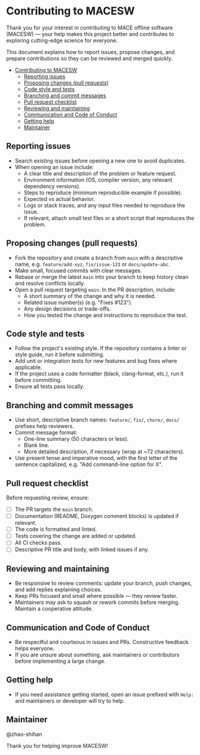 # Contributing to MACESW

Thank you for your interest in contributing to MACE offline software (MACESW) — your help makes this project better and contributes to exploring cutting-edge science for everyone.

This document explains how to report issues, propose changes, and prepare contributions so they can be reviewed and merged quickly.

- [Contributing to MACESW](#contributing-to-macesw)
  - [Reporting issues](#reporting-issues)
  - [Proposing changes (pull requests)](#proposing-changes-pull-requests)
  - [Code style and tests](#code-style-and-tests)
  - [Branching and commit messages](#branching-and-commit-messages)
  - [Pull request checklist](#pull-request-checklist)
  - [Reviewing and maintaining](#reviewing-and-maintaining)
  - [Communication and Code of Conduct](#communication-and-code-of-conduct)
  - [Getting help](#getting-help)
  - [Maintainer](#maintainer)

## Reporting issues
- Search existing issues before opening a new one to avoid duplicates.
- When opening an issue include:
  - A clear title and description of the problem or feature request.
  - Environment information (OS, compiler version, any relevant dependency versions).
  - Steps to reproduce (minimum reproducible example if possible).
  - Expected vs actual behavior.
  - Logs or stack traces, and any input files needed to reproduce the issue.
  - If relevant, attach small test files or a short script that reproduces the problem.

## Proposing changes (pull requests)
- Fork the repository and create a branch from `main` with a descriptive name, e.g. `feature/add-xyz`, `fix/issue-123` or `docs/update-abc`.
- Make small, focused commits with clear messages.
- Rebase or merge the latest `main` into your branch to keep history clean and resolve conflicts locally.
- Open a pull request targeting `main`. In the PR description, include:
  - A short summary of the change and why it is needed.
  - Related issue number(s) (e.g. "Fixes #123").
  - Any design decisions or trade-offs.
  - How you tested the change and instructions to reproduce the test.

## Code style and tests
- Follow the project's existing style. If the repository contains a linter or style guide, run it before submitting.
- Add unit or integration tests for new features and bug fixes where applicable.
- If the project uses a code formatter (black, clang-format, etc.), run it before committing.
- Ensure all tests pass locally.

## Branching and commit messages
- Use short, descriptive branch names: `feature/`, `fix/`, `chore/`, `docs/` prefixes help reviewers.
- Commit message format:
  - One-line summary (50 characters or less).
  - Blank line.
  - More detailed description, if necessary (wrap at ~72 characters).
- Use present tense and imperative mood, with the first letter of the sentence capitalized, e.g. "Add command-line option for X".

## Pull request checklist
Before requesting review, ensure:
- [ ] The PR targets the `main` branch.
- [ ] Documentation (README, Doxygen comment blocks) is updated if relevant.
- [ ] The code is formatted and linted.
- [ ] Tests covering the change are added or updated.
- [ ] All CI checks pass.
- [ ] Descriptive PR title and body, with linked issues if any.

## Reviewing and maintaining
- Be responsive to review comments: update your branch, push changes, and add replies explaining choices.
- Keep PRs focused and small where possible — they review faster.
- Maintainers may ask to squash or rework commits before merging. Maintain a cooperative attitude.

## Communication and Code of Conduct
- Be respectful and courteous in issues and PRs. Constructive feedback helps everyone.
- If you are unsure about something, ask maintainers or contributors before implementing a large change.

## Getting help
- If you need assistance getting started, open an issue prefixed with `Help:` and maintainers or developer will try to help.

## Maintainer
@zhao-shihan

Thank you for helping improve MACESW!
